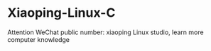 # Xiaoping-Linux-C
Attention WeChat public number: xiaoping Linux studio, learn more computer knowledge










